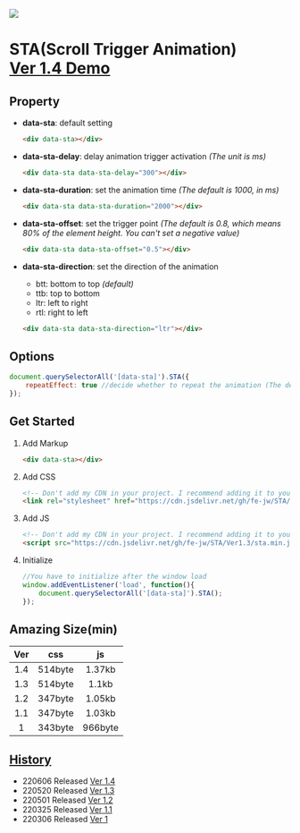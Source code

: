 [![](https://cdn.jsdelivr.net/gh/fe-jw/STA/img/sta_logo.jpg)](https://fe-jw.github.io/STA)

# **STA(Scroll Trigger Animation)<br>[Ver 1.4 Demo](https://fe-jw.github.io/STA)**

## **Property**
* **data-sta**: default setting
	```html
	<div data-sta></div>
	```

* **data-sta-delay**: delay animation trigger activation _(The unit is ms)_
	```html
	<div data-sta data-sta-delay="300"></div>
	```

* **data-sta-duration**: set the animation time _(The default is 1000, in ms)_
	```html
	<div data-sta data-sta-duration="2000"></div>
	```

* **data-sta-offset**: set the trigger point _(The default is 0.8, which means 80% of the element height. You can't set a negative value)_
	```html
	<div data-sta data-sta-offset="0.5"></div>
	```

* **data-sta-direction**: set the direction of the animation
	* btt: bottom to top _(default)_
	* ttb: top to bottom
	* ltr: left to right
	* rtl: right to left

	```html
	<div data-sta data-sta-direction="ltr"></div>
	```

## **Options**
```javascript
document.querySelectorAll('[data-sta]').STA({
	repeatEffect: true //decide whether to repeat the animation (The default is false.This option is not recommended)
});
```

## **Get Started**
1. Add Markup
	```html
	<div data-sta></div>
	```

2. Add CSS
	```html
	<!-- Don't add my CDN in your project. I recommend adding it to your CDN -->
	<link rel="stylesheet" href="https://cdn.jsdelivr.net/gh/fe-jw/STA/Ver1.3/sta.min.css">
	```

3. Add JS
	```html
	<!-- Don't add my CDN in your project. I recommend adding it to your CDN -->
	<script src="https://cdn.jsdelivr.net/gh/fe-jw/STA/Ver1.3/sta.min.js"></script>
	```

4. Initialize
	```javascript
	//You have to initialize after the window load
	window.addEventListener('load', function(){
		document.querySelectorAll('[data-sta]').STA();
	});
	```

## **Amazing Size(min)**
|Ver|css|js|
|:------:|:---:|:---:|
|1.4|514byte|1.37kb|
|1.3|514byte|1.1kb|
|1.2|347byte|1.05kb|
|1.1|347byte|1.03kb|
|1|343byte|966byte|

## **[History](https://github.com/FE-jw/STA/releases)**
- 220606 Released [Ver 1.4](https://fe-jw.github.io/STA/Ver1.4)
- 220520 Released [Ver 1.3](https://fe-jw.github.io/STA/Ver1.3)
- 220501 Released [Ver 1.2](https://fe-jw.github.io/STA/Ver1.2)
- 220325 Released [Ver 1.1](https://fe-jw.github.io/STA/Ver1.1)
- 220306 Released [Ver 1](https://fe-jw.github.io/STA/Ver1)